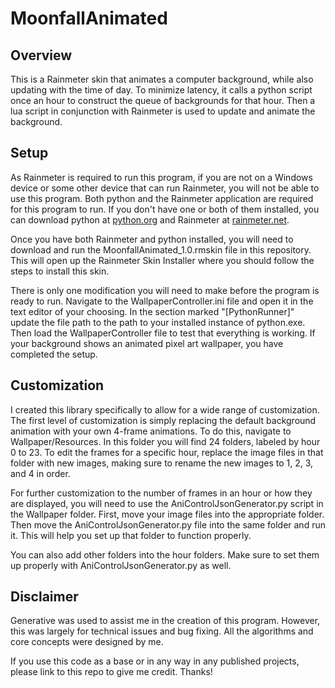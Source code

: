 # MoonfallAnimated

## Overview
This is a Rainmeter skin that animates a computer background, 
while also updating with the time of day. To minimize latency, 
it calls a python script once an hour to construct the queue of 
backgrounds for that hour. Then a lua script in conjunction with 
Rainmeter is used to update and animate the background.

## Setup
As Rainmeter is required to run this program, if you are not on a Windows 
device or some other device that can run Rainmeter, you will not be able
to use this program.
Both python and the Rainmeter application are required for this 
program to run. If you don't have one or both of them installed, 
you can download python at [python.org](https://www.python.org/downloads/) 
and Rainmeter at [rainmeter.net](https://www.rainmeter.net).

Once you have both Rainmeter and python installed, you will need to
download and run the MoonfallAnimated_1.0.rmskin file in this repository. 
This will open up the Rainmeter Skin Installer where you should follow the
steps to install this skin.

There is only one modification you will need to make before the program
is ready to run. Navigate to the WallpaperController.ini file and open it 
in the text editor of your choosing. In the section marked "[PythonRunner]"
update the file path to the path to your installed instance of python.exe.
Then load the WallpaperController file to test that everything is working.
If your background shows an animated pixel art wallpaper, you have completed
the setup.

## Customization 
I created this library specifically to allow for a wide range of 
customization. The first level of customization is simply replacing the
default background animation with your own 4-frame animations. To do this,
navigate to Wallpaper/Resources. In this folder you will find 24 folders, 
labeled by hour 0 to 23. To edit the frames for a specific hour, replace 
the image files in that folder with new images, making sure to rename the
new images to 1, 2, 3, and 4 in order.

For further customization to the number of frames in an hour or how they
are displayed, you will need to use the AniControlJsonGenerator.py script 
in the Wallpaper folder. First, move your image files into the appropriate
folder. Then move the AniControlJsonGenerator.py file into the same folder
and run it. This will help you set up that folder to function properly.

You can also add other folders into the hour folders. Make sure to set
them up properly with AniControlJsonGenerator.py as well.

## Disclaimer
Generative was used to assist me in the creation of this program. However,
this was largely for technical issues and bug fixing. All the algorithms
and core concepts were designed by me.

If you use this code as a base or in any way in any published projects, 
please link to this repo to give me credit. Thanks!